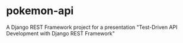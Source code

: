 # pokemon-api
A Django REST Framework project for a presentation "Test-Driven API Development with Django REST Framework"
